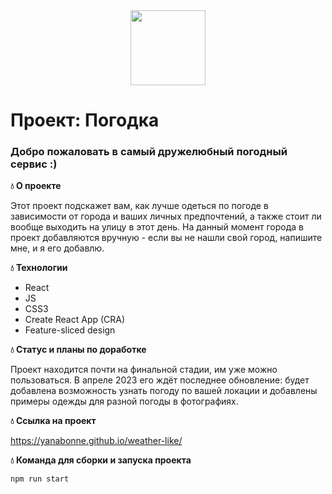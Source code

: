 <div align="center">
  <img src="https://media.giphy.com/media/l41lJbSQXQbjYQgOA/giphy.gif" width="120"/>
</div>

# Проект: Погодка

### Добро пожаловать в самый дружелюбный погодный сервис :)

**:droplet: О проекте**

Этот проект подскажет вам, как лучше одеться по погоде в зависимости от города и ваших личных предпочтений, а также стоит ли вообще выходить на улицу в этот день. На данный момент города в проект добавляются вручную - если вы не нашли свой город, напишите мне, и я его добавлю.

**:droplet: Технологии**

- React
- JS
- CSS3
- Create React App (CRA)
- Feature-sliced design

**:droplet: Статус и планы по доработке**

Проект находится почти на финальной стадии, им уже можно пользоваться. В апреле 2023 его ждёт последнее обновление: будет добавлена возможность узнать погоду по вашей локации и добавлены примеры одежды для разной погоды в фотографиях.

**:droplet: Ссылка на проект**

https://yanabonne.github.io/weather-like/

**:droplet: Команда для сборки и запуска проекта**

```
npm run start
```
